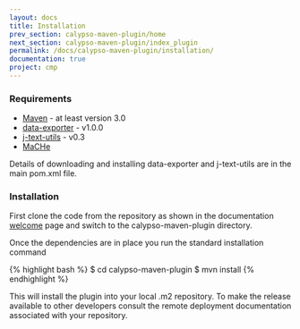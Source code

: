 ```yaml
---
layout: docs
title: Installation
prev_section: calypso-maven-plugin/home
next_section: calypso-maven-plugin/index_plugin
permalink: /docs/calypso-maven-plugin/installation/
documentation: true
project: cmp
---
```


### Requirements

- [Maven](https://maven.apache.org/) - at least version 3.0
- [data-exporter](https://code.google.com/p/data-exporter/) - v1.0.0
- [j-text-utils](https://code.google.com/p/j-text-utils/) - v0.3
- [MaCHe](/docs/mache/installation/)

Details of downloading and installing data-exporter and j-text-utils are in the main pom.xml file.

### Installation

First clone the code from the repository as shown in the documentation [welcome](/docs/home) page and switch to the calypso-maven-plugin directory.  
  
Once the dependencies are in place you run the standard installation command

{% highlight bash %}
$ cd calypso-maven-plugin
$ mvn install
{% endhighlight %}

This will install the plugin into your local .m2 repository. To make the release available to other developers consult the remote deployment documentation associated with your repository.



